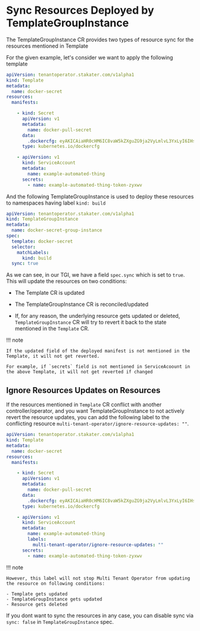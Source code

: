 # Sync Resources Deployed by TemplateGroupInstance

The TemplateGroupInstance CR provides two types of resource sync for the resources mentioned in Template

For the given example, let's consider we want to apply the following template

```yaml
apiVersion: tenantoperator.stakater.com/v1alpha1
kind: Template
metadata:
  name: docker-secret
resources:
  manifests:

    - kind: Secret
      apiVersion: v1
      metadata:
        name: docker-pull-secret
      data:
        .dockercfg: eyAKICAiaHR0cHM6IC8vaW5kZXguZG9ja2VyLmlvL3YxLyI6IHsgImF1dGgiOiAiYzNSaGEyRjBaWEk2VjI5M1YyaGhkRUZIY21WaGRGQmhjM04zYjNKayJ9Cn0K
      type: kubernetes.io/dockercfg

    - apiVersion: v1
      kind: ServiceAccount
      metadata:
        name: example-automated-thing
      secrets:
        - name: example-automated-thing-token-zyxwv
```

And the following TemplateGroupInstance is used to deploy these resources to namespaces having label `kind: build`

```yaml
apiVersion: tenantoperator.stakater.com/v1alpha1
kind: TemplateGroupInstance
metadata:
  name: docker-secret-group-instance
spec:
  template: docker-secret
  selector:
    matchLabels:
      kind: build
  sync: true
```

As we can see, in our TGI, we have a field `spec.sync` which is set to `true`. This will update the resources on two conditions:

- The Template CR is updated
- The TemplateGroupInstance CR is reconciled/updated

- If, for any reason, the underlying resource gets updated or deleted, `TemplateGroupInstance` CR will try to revert it back to the state mentioned in the `Template` CR.

!!! note
    
    If the updated field of the deployed manifest is not mentioned in the Template, it will not get reverted. 

    For example, if `secrets` field is not mentioned in ServiceAcoount in the above Template, it will not get reverted if changed

## Ignore Resources Updates on Resources

If the resources mentioned in `Template` CR conflict with another controller/operator, and you want TemplateGroupInstance to not actively revert the resource updates, you can add the following label to the conflicting resource `multi-tenant-operator/ignore-resource-updates: ""`.

```yaml
apiVersion: tenantoperator.stakater.com/v1alpha1
kind: Template
metadata:
  name: docker-secret
resources:
  manifests:

    - kind: Secret
      apiVersion: v1
      metadata:
        name: docker-pull-secret
      data:
        .dockercfg: eyAKICAiaHR0cHM6IC8vaW5kZXguZG9ja2VyLmlvL3YxLyI6IHsgImF1dGgiOiAiYzNSaGEyRjBaWEk2VjI5M1YyaGhkRUZIY21WaGRGQmhjM04zYjNKayJ9Cn0K
      type: kubernetes.io/dockercfg

    - apiVersion: v1
      kind: ServiceAccount
      metadata:
        name: example-automated-thing
        labels:
          multi-tenant-operator/ignore-resource-updates: ""
      secrets:
        - name: example-automated-thing-token-zyxwv
```

!!! note
    
    However, this label will not stop Multi Tenant Operator from updating the resource on following conditions:

    - Template gets updated
    - TemplateGroupInstance gets updated
    - Resource gets deleted

If you dont want to sync the resources in any case, you can disable sync via `sync: false` in `TemplateGroupInstance` spec.